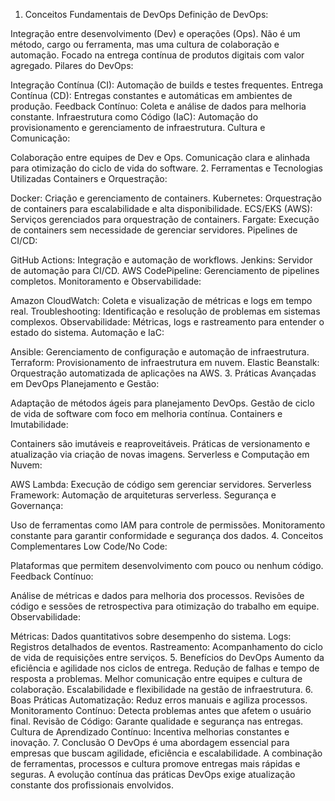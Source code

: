 1. Conceitos Fundamentais de DevOps
Definição de DevOps:

Integração entre desenvolvimento (Dev) e operações (Ops).
Não é um método, cargo ou ferramenta, mas uma cultura de colaboração e automação.
Focado na entrega contínua de produtos digitais com valor agregado.
Pilares do DevOps:

Integração Contínua (CI): Automação de builds e testes frequentes.
Entrega Contínua (CD): Entregas constantes e automáticas em ambientes de produção.
Feedback Contínuo: Coleta e análise de dados para melhoria constante.
Infraestrutura como Código (IaC): Automação do provisionamento e gerenciamento de infraestrutura.
Cultura e Comunicação:

Colaboração entre equipes de Dev e Ops.
Comunicação clara e alinhada para otimização do ciclo de vida do software.
2. Ferramentas e Tecnologias Utilizadas
Containers e Orquestração:

Docker: Criação e gerenciamento de containers.
Kubernetes: Orquestração de containers para escalabilidade e alta disponibilidade.
ECS/EKS (AWS): Serviços gerenciados para orquestração de containers.
Fargate: Execução de containers sem necessidade de gerenciar servidores.
Pipelines de CI/CD:

GitHub Actions: Integração e automação de workflows.
Jenkins: Servidor de automação para CI/CD.
AWS CodePipeline: Gerenciamento de pipelines completos.
Monitoramento e Observabilidade:

Amazon CloudWatch: Coleta e visualização de métricas e logs em tempo real.
Troubleshooting: Identificação e resolução de problemas em sistemas complexos.
Observabilidade: Métricas, logs e rastreamento para entender o estado do sistema.
Automação e IaC:

Ansible: Gerenciamento de configuração e automação de infraestrutura.
Terraform: Provisionamento de infraestrutura em nuvem.
Elastic Beanstalk: Orquestração automatizada de aplicações na AWS.
3. Práticas Avançadas em DevOps
Planejamento e Gestão:

Adaptação de métodos ágeis para planejamento DevOps.
Gestão de ciclo de vida de software com foco em melhoria contínua.
Containers e Imutabilidade:

Containers são imutáveis e reaproveitáveis.
Práticas de versionamento e atualização via criação de novas imagens.
Serverless e Computação em Nuvem:

AWS Lambda: Execução de código sem gerenciar servidores.
Serverless Framework: Automação de arquiteturas serverless.
Segurança e Governança:

Uso de ferramentas como IAM para controle de permissões.
Monitoramento constante para garantir conformidade e segurança dos dados.
4. Conceitos Complementares
Low Code/No Code:

Plataformas que permitem desenvolvimento com pouco ou nenhum código.
Feedback Contínuo:

Análise de métricas e dados para melhoria dos processos.
Revisões de código e sessões de retrospectiva para otimização do trabalho em equipe.
Observabilidade:

Métricas: Dados quantitativos sobre desempenho do sistema.
Logs: Registros detalhados de eventos.
Rastreamento: Acompanhamento do ciclo de vida de requisições entre serviços.
5. Benefícios do DevOps
Aumento da eficiência e agilidade nos ciclos de entrega.
Redução de falhas e tempo de resposta a problemas.
Melhor comunicação entre equipes e cultura de colaboração.
Escalabilidade e flexibilidade na gestão de infraestrutura.
6. Boas Práticas
Automatização: Reduz erros manuais e agiliza processos.
Monitoramento Contínuo: Detecta problemas antes que afetem o usuário final.
Revisão de Código: Garante qualidade e segurança nas entregas.
Cultura de Aprendizado Contínuo: Incentiva melhorias constantes e inovação.
7. Conclusão
O DevOps é uma abordagem essencial para empresas que buscam agilidade, eficiência e escalabilidade.
A combinação de ferramentas, processos e cultura promove entregas mais rápidas e seguras.
A evolução contínua das práticas DevOps exige atualização constante dos profissionais envolvidos.